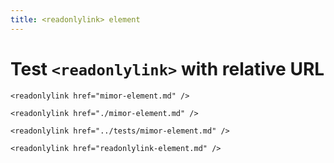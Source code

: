 ```yaml
---
title: <readonlylink> element
---
```


# Test `<readonlylink>` with relative URL

```
<readonlylink href="mimor-element.md" />
```

<readonlylink href="mimor-element.md" />

```
<readonlylink href="./mimor-element.md" />
```

<readonlylink href="./mimor-element.md" />

```
<readonlylink href="../tests/mimor-element.md" />
```

<readonlylink href="../tests/mimor-element.md" />

```
<readonlylink href="readonlylink-element.md" />
```

<readonlylink href="readonlylink-element.md" />
